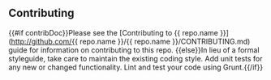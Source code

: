 ## Contributing
{{#if contribDoc}}Please see the [Contributing to {{ repo.name }}](http://github.com/{{ repo.name }}/{{ repo.name }}/CONTRIBUTING.md) guide for information on contributing to this repo.
{{else}}In lieu of a formal styleguide, take care to maintain the existing coding style. Add unit tests for any new or changed functionality. Lint and test your code using Grunt.{{/if}}
